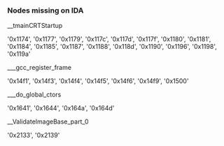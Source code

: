 ### Nodes missing on IDA

__tmainCRTStartup

'0x1174', '0x1177', '0x1179', '0x117c', '0x117d', '0x117f', '0x1180', '0x1181', '0x1184', '0x1185', '0x1187',
'0x1188', '0x118d', '0x1190', '0x1196', '0x1198', '0x119a'

___gcc_register_frame

'0x14f1', '0x14f3', '0x14f4', '0x14f5', '0x14f6', '0x14f9', '0x1500'

___do_global_ctors

'0x1641', '0x1644', '0x164a', '0x164d'

__ValidateImageBase_part_0

'0x2133', '0x2139'